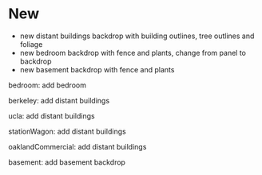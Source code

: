 # New
* new distant buildings backdrop with building outlines, tree outlines and foliage
* new bedroom backdrop with fence and plants, change from panel to backdrop
* new basement backdrop with fence and plants

bedroom:
add bedroom

berkeley:
add distant buildings

ucla:
add distant buildings

stationWagon:
add distant buildings

oaklandCommercial:
add distant buildings

basement:
add basement backdrop
